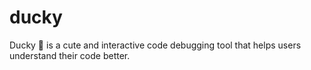 # ducky
Ducky 🦆 is a cute and interactive code debugging tool that helps users understand their code better.
